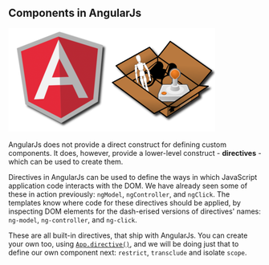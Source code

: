 ## Components in AngularJs

![Components in AngularJs](/images/angularjs-component.png)

AngularJs does not provide a direct construct for defining custom components.
It does, however, provide a lower-level construct - **directives** -
which can be used to create them.

Directives in AngularJs can be used to define the ways in which
JavaScript application code interacts with the DOM.
We have already seen some of these in action previously:
`ngModel`, `ngController`, and `ngClick`.
The templates know where code for these directives should be applied,
by inspecting DOM elements for the dash-erised versions of directives' names:
`ng-model`, `ng-controller`, and `ng-click`.

These are all built-in directives, that ship with AngularJs.
You can create your own too, using
[`App.directive()`](https://docs.angularjs.org/guide/directive#creating-directives),
and we will be doing just that to define our own component next:
`restrict`, `transclude` and isolate `scope`.
